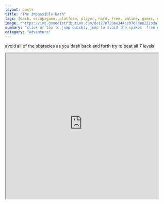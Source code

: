 ```yaml
---
layout: posts
title: "The Impossible Dash"
tags: [dash, escapegame, platform, player, hard, free, online, games, oyna, game, free, games, play, play, games]
image: "https://img.gamedistribution.com/de127e728ae344cc9767ae0222bda19e-512x384.jpeg"
summary: "click or tap to jump quickly jump to avoid the spikes  free online games oyna game free games play play games"
category: "Adventure"
---
```


avoid all of the obstacles as you dash back and forth try to beat all 7 levels

<iframe width="100%" height="480px;" src="https://html5.gamedistribution.com/de127e728ae344cc9767ae0222bda19e/"></iframe>